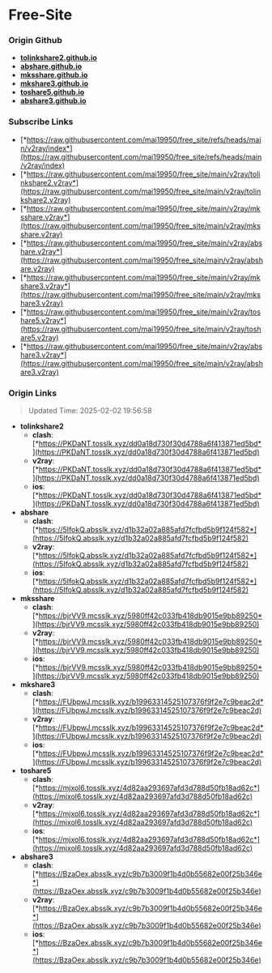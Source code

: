 # Free-Site

### Origin Github

- [**tolinkshare2.github.io**](https://github.com/tolinkshare2/tolinkshare2.github.io)
- [**abshare.github.io**](https://github.com/abshare/abshare.github.io)
- [**mksshare.github.io**](https://github.com/mksshare/mksshare.github.io)
- [**mkshare3.github.io**](https://github.com/mkshare3/mkshare3.github.io)
- [**toshare5.github.io**](https://github.com/toshare5/toshare5.github.io)
- [**abshare3.github.io**](https://github.com/abshare3/abshare3.github.io)

### Subscribe Links

- [*https://raw.githubusercontent.com/mai19950/free_site/refs/heads/main/v2ray/index*](https://raw.githubusercontent.com/mai19950/free_site/refs/heads/main/v2ray/index)
- [*https://raw.githubusercontent.com/mai19950/free_site/main/v2ray/tolinkshare2.v2ray*](https://raw.githubusercontent.com/mai19950/free_site/main/v2ray/tolinkshare2.v2ray)
- [*https://raw.githubusercontent.com/mai19950/free_site/main/v2ray/mksshare.v2ray*](https://raw.githubusercontent.com/mai19950/free_site/main/v2ray/mksshare.v2ray)
- [*https://raw.githubusercontent.com/mai19950/free_site/main/v2ray/abshare.v2ray*](https://raw.githubusercontent.com/mai19950/free_site/main/v2ray/abshare.v2ray)
- [*https://raw.githubusercontent.com/mai19950/free_site/main/v2ray/mkshare3.v2ray*](https://raw.githubusercontent.com/mai19950/free_site/main/v2ray/mkshare3.v2ray)
- [*https://raw.githubusercontent.com/mai19950/free_site/main/v2ray/toshare5.v2ray*](https://raw.githubusercontent.com/mai19950/free_site/main/v2ray/toshare5.v2ray)
- [*https://raw.githubusercontent.com/mai19950/free_site/main/v2ray/abshare3.v2ray*](https://raw.githubusercontent.com/mai19950/free_site/main/v2ray/abshare3.v2ray)

### Origin Links

> Updated Time: 2025-02-02 19:56:58

- **tolinkshare2**
  - **clash**: [*https://PKDaNT.tosslk.xyz/dd0a18d730f30d4788a6f413871ed5bd*](https://PKDaNT.tosslk.xyz/dd0a18d730f30d4788a6f413871ed5bd)
  - **v2ray**: [*https://PKDaNT.tosslk.xyz/dd0a18d730f30d4788a6f413871ed5bd*](https://PKDaNT.tosslk.xyz/dd0a18d730f30d4788a6f413871ed5bd)
  - **ios**: [*https://PKDaNT.tosslk.xyz/dd0a18d730f30d4788a6f413871ed5bd*](https://PKDaNT.tosslk.xyz/dd0a18d730f30d4788a6f413871ed5bd)
- **abshare**
  - **clash**: [*https://5IfokQ.absslk.xyz/d1b32a02a885afd7fcfbd5b9f124f582*](https://5IfokQ.absslk.xyz/d1b32a02a885afd7fcfbd5b9f124f582)
  - **v2ray**: [*https://5IfokQ.absslk.xyz/d1b32a02a885afd7fcfbd5b9f124f582*](https://5IfokQ.absslk.xyz/d1b32a02a885afd7fcfbd5b9f124f582)
  - **ios**: [*https://5IfokQ.absslk.xyz/d1b32a02a885afd7fcfbd5b9f124f582*](https://5IfokQ.absslk.xyz/d1b32a02a885afd7fcfbd5b9f124f582)
- **mksshare**
  - **clash**: [*https://bjrVV9.mcsslk.xyz/5980ff42c033fb418db9015e9bb89250*](https://bjrVV9.mcsslk.xyz/5980ff42c033fb418db9015e9bb89250)
  - **v2ray**: [*https://bjrVV9.mcsslk.xyz/5980ff42c033fb418db9015e9bb89250*](https://bjrVV9.mcsslk.xyz/5980ff42c033fb418db9015e9bb89250)
  - **ios**: [*https://bjrVV9.mcsslk.xyz/5980ff42c033fb418db9015e9bb89250*](https://bjrVV9.mcsslk.xyz/5980ff42c033fb418db9015e9bb89250)
- **mkshare3**
  - **clash**: [*https://FUbpwJ.mcsslk.xyz/b19963314525107376f9f2e7c9beac2d*](https://FUbpwJ.mcsslk.xyz/b19963314525107376f9f2e7c9beac2d)
  - **v2ray**: [*https://FUbpwJ.mcsslk.xyz/b19963314525107376f9f2e7c9beac2d*](https://FUbpwJ.mcsslk.xyz/b19963314525107376f9f2e7c9beac2d)
  - **ios**: [*https://FUbpwJ.mcsslk.xyz/b19963314525107376f9f2e7c9beac2d*](https://FUbpwJ.mcsslk.xyz/b19963314525107376f9f2e7c9beac2d)
- **toshare5**
  - **clash**: [*https://mjxol6.tosslk.xyz/4d82aa293697afd3d788d50fb18ad62c*](https://mjxol6.tosslk.xyz/4d82aa293697afd3d788d50fb18ad62c)
  - **v2ray**: [*https://mjxol6.tosslk.xyz/4d82aa293697afd3d788d50fb18ad62c*](https://mjxol6.tosslk.xyz/4d82aa293697afd3d788d50fb18ad62c)
  - **ios**: [*https://mjxol6.tosslk.xyz/4d82aa293697afd3d788d50fb18ad62c*](https://mjxol6.tosslk.xyz/4d82aa293697afd3d788d50fb18ad62c)
- **abshare3**
  - **clash**: [*https://BzaOex.absslk.xyz/c9b7b3009f1b4d0b55682e00f25b346e*](https://BzaOex.absslk.xyz/c9b7b3009f1b4d0b55682e00f25b346e)
  - **v2ray**: [*https://BzaOex.absslk.xyz/c9b7b3009f1b4d0b55682e00f25b346e*](https://BzaOex.absslk.xyz/c9b7b3009f1b4d0b55682e00f25b346e)
  - **ios**: [*https://BzaOex.absslk.xyz/c9b7b3009f1b4d0b55682e00f25b346e*](https://BzaOex.absslk.xyz/c9b7b3009f1b4d0b55682e00f25b346e)
